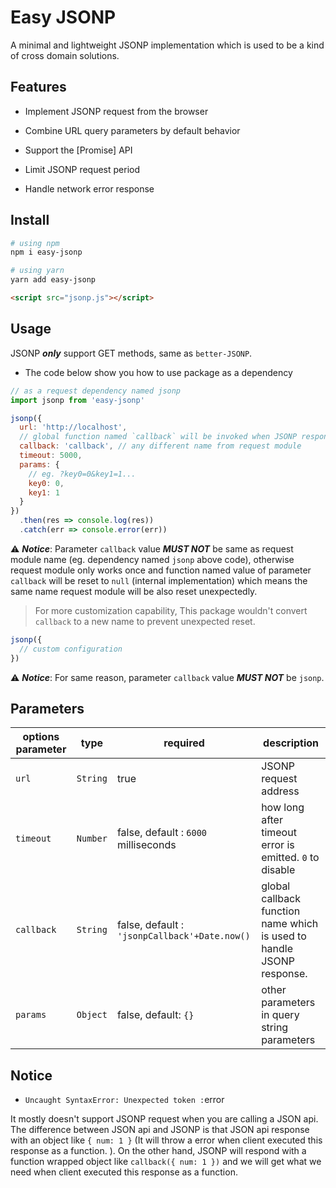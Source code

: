 # Easy JSONP 

A minimal and lightweight JSONP implementation which is used to be a kind of cross domain solutions.

## Features

- Implement JSONP request from the browser

- Combine URL query parameters by default behavior

- Support the [Promise] API

- Limit JSONP request period

- Handle network error response

## Install

```bash
# using npm
npm i easy-jsonp
```

```bash
# using yarn
yarn add easy-jsonp
```

```html
<script src="jsonp.js"></script>
```

## Usage

JSONP ***only*** support GET methods, same as `better-JSONP`.

- The code below show you how to use package as a dependency

```js
// as a request dependency named jsonp
import jsonp from 'easy-jsonp'
```

```js
jsonp({
  url: 'http://localhost',
  // global function named `callback` will be invoked when JSONP response
  callback: 'callback', // any different name from request module
  timeout: 5000,
  params: {
    // eg. ?key0=0&key1=1...
    key0: 0,
    key1: 1
  }
})
  .then(res => console.log(res))
  .catch(err => console.error(err))
```

⚠️ ***Notice***: Parameter `callback` value ***MUST NOT*** be same as request module name (eg. dependency named `jsonp` above code), otherwise request module only works once and function named value of parameter `callback` will be reset to `null` (internal implementation) which means the same name request module will be also reset unexpectedly.

> For more customization capability, This package wouldn't convert `callback` to a new name to prevent unexpected reset.

```js
jsonp({
  // custom configuration
})
```

⚠️ ***Notice***: For same reason, parameter `callback` value ***MUST NOT*** be `jsonp`.


## Parameters

| options parameter | type | required | description |
| ----------------- | ---- | -------- | ----------- |
|   `url`  | `String` |           true           | JSONP request address |
| `timeout` | `Number` | false, default : `6000` milliseconds | how long after timeout error is emitted. `0` to disable |
| `callback`  | `String` | false, default : `'jsonpCallback'+Date.now()` | global callback function name which is used to handle JSONP response. |
| `params` |  `Object`  | false, default: `{}` | other parameters in query string parameters |

## Notice

- `Uncaught SyntaxError: Unexpected token :`error

It mostly doesn't support JSONP request when you are calling a JSON api. The difference between JSON api and JSONP is that  JSON api response with an object like `{ num: 1 }` (It will throw a error when client executed this response as a function. ). On the other hand, JSONP will respond with a function wrapped object like `callback({ num: 1 })` and we will get what we need when client executed this response as a function.
